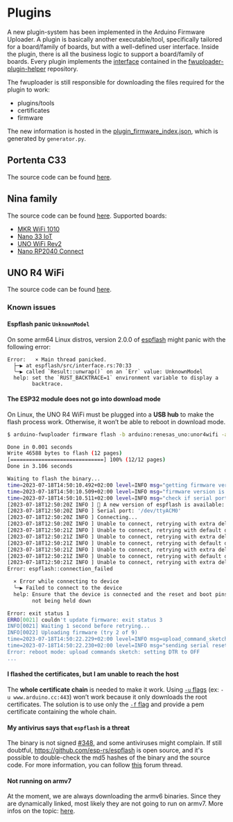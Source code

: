 # Plugins

A new plugin-system has been implemented in the Arduino Firmware Uploader. A plugin is basically another
executable/tool, specifically tailored for a board/family of boards, but with a well-defined user interface. Inside the
plugin, there is all the business logic to support a board/family of boards. Every plugin implements the
[interface](https://pkg.go.dev/github.com/arduino/fwuploader-plugin-helper#Plugin) contained in the
[fwuploader-plugin-helper](https://github.com/arduino/fwuploader-plugin-helper) repository.

The fwuploader is still responsible for downloading the files required for the plugin to work:

- plugins/tools
- certificates
- firmware

The new information is hosted in the
[plugin_firmware_index.json](https://downloads.arduino.cc/arduino-fwuploader/boards/plugin_firmware_index.json), which
is generated by `generator.py`.

## Portenta C33

The source code can be found [here](https://github.com/arduino/portenta-c33-fwuploader-plugin).

## Nina family

The source code can be found [here](https://github.com/arduino/nina-fwuploader-plugin). Supported boards:

- [MKR WiFi 1010](https://docs.arduino.cc/hardware/mkr-wifi-1010)
- [Nano 33 IoT](https://docs.arduino.cc/hardware/nano-33-iot)
- [UNO WiFi Rev2](https://docs.arduino.cc/hardware/uno-wifi-rev2)
- [Nano RP2040 Connect](https://docs.arduino.cc/hardware/nano-rp2040-connect)

## UNO R4 WiFi

The source code can be found [here](https://github.com/arduino/uno-r4-wifi-fwuploader-plugin).

### Known issues

#### Espflash panic `UnknownModel`

On some arm64 Linux distros, version 2.0.0 of [espflash](https://github.com/esp-rs/espflash/) might panic with the
following error:

```
Error:   × Main thread panicked.
  ├─▶ at espflash/src/interface.rs:70:33
  ╰─▶ called `Result::unwrap()` on an `Err` value: UnknownModel
  help: set the `RUST_BACKTRACE=1` environment variable to display a
        backtrace.
```

#### The ESP32 module does not go into download mode

On Linux, the UNO R4 WiFi must be plugged into a **USB hub** to make the flash process work. Otherwise, it won’t be able
to reboot in download mode.

```bash
$ arduino-fwuploader firmware flash -b arduino:renesas_uno:unor4wifi -a /dev/ttyACM0 -v --log-level debug

Done in 0.001 seconds
Write 46588 bytes to flash (12 pages)
[==============================] 100% (12/12 pages)
Done in 3.106 seconds

Waiting to flash the binary...
time=2023-07-18T14:50:10.492+02:00 level=INFO msg="getting firmware version"
time=2023-07-18T14:50:10.509+02:00 level=INFO msg="firmware version is > 0.1.0 using sketch"
time=2023-07-18T14:50:10.511+02:00 level=INFO msg="check if serial port has changed"
[2023-07-18T12:50:20Z INFO ] 🚀 A new version of espflash is available: v2.0.1
[2023-07-18T12:50:20Z INFO ] Serial port: '/dev/ttyACM0'
[2023-07-18T12:50:20Z INFO ] Connecting...
[2023-07-18T12:50:20Z INFO ] Unable to connect, retrying with extra delay...
[2023-07-18T12:50:21Z INFO ] Unable to connect, retrying with default delay...
[2023-07-18T12:50:21Z INFO ] Unable to connect, retrying with extra delay...
[2023-07-18T12:50:21Z INFO ] Unable to connect, retrying with default delay...
[2023-07-18T12:50:21Z INFO ] Unable to connect, retrying with extra delay...
[2023-07-18T12:50:21Z INFO ] Unable to connect, retrying with default delay...
[2023-07-18T12:50:21Z INFO ] Unable to connect, retrying with extra delay...
Error: espflash::connection_failed

  × Error while connecting to device
  ╰─▶ Failed to connect to the device
  help: Ensure that the device is connected and the reset and boot pins are
        not being held down

Error: exit status 1
ERRO[0021] couldn't update firmware: exit status 3
INFO[0021] Waiting 1 second before retrying...
INFO[0022] Uploading firmware (try 2 of 9)
time=2023-07-18T14:50:22.229+02:00 level=INFO msg=upload_command_sketch
time=2023-07-18T14:50:22.230+02:00 level=INFO msg="sending serial reset"
Error: reboot mode: upload commands sketch: setting DTR to OFF
...
```

#### I flashed the certificates, but I am unable to reach the host

The **whole certificate chain** is needed to make it work. Using
[`-u` flags](commands/arduino-fwuploader_certificates_flash.md#options) (ex: `-u www.arduino.cc:443`) won’t work because
it only downloads the root certificates. The solution is to use only the
[`-f` flag](commands/arduino-fwuploader_certificates_flash.md#options) and provide a pem certificate containing the
whole chain.

#### My antivirus says that `espflash` is a threat

The binary is not signed [#348](https://github.com/esp-rs/espflash/issues/348), and some antiviruses might complain. If
still doubtful, https://github.com/esp-rs/espflash is open source, and it's possible to double-check the md5 hashes of
the binary and the source code. For more information, you can follow
[this](https://forum.arduino.cc/t/radio-module-firmware-version-0-2-0-is-now-available/1147361/11) forum thread.

#### Not running on armv7

At the moment, we are always downloading the armv6 binaries. Since they are dynamically linked, most likely they are not
going to run on armv7. More infos on the topic:
[here](https://developer.arm.com/documentation/ddi0419/c/Appendices/ARMv7-M-Differences/ARMv6-M-and-ARMv7-M-compatibility).
